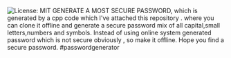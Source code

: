 ![License: MIT](https://img.shields.io/badge/License-MIT-yellow.svg)
GENERATE A MOST SECURE PASSWORD,
which is generated by a cpp code which I've attached this repository .
where you can clone it offline and generate a secure password mix of all capital,small letters,numbers and symbols.
Instead of using online system generated password which is not secure obviously ,
so make it offline.
Hope you find a secure password.
#passwordgenerator 

